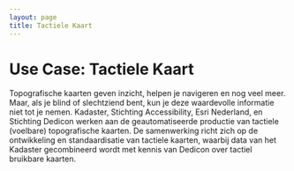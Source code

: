 ```yaml
---
layout: page
title: Tactiele Kaart
---
```

# Use Case: Tactiele Kaart

Topografische kaarten geven inzicht, helpen je navigeren en nog veel meer. Maar, als je blind of slechtziend bent, kun je deze waardevolle informatie niet tot je nemen. Kadaster, Stichting Accessibility, Esri Nederland, en Stichting Dedicon werken aan de geautomatiseerde productie van tactiele (voelbare) topografische kaarten. De samenwerking richt zich op de ontwikkeling en standaardisatie van tactiele kaarten, waarbij data van het Kadaster gecombineerd wordt met kennis van Dedicon over tactiel bruikbare kaarten.  